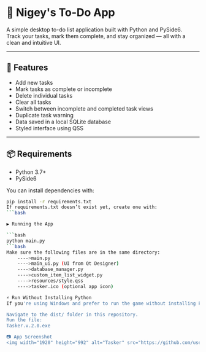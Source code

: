 # 📝 Nigey's To-Do App

A simple desktop to-do list application built with Python and PySide6.  
Track your tasks, mark them complete, and stay organized — all with a clean and intuitive UI.

---

## 🚀 Features

- Add new tasks
- Mark tasks as complete or incomplete
- Delete individual tasks
- Clear all tasks
- Switch between incomplete and completed task views
- Duplicate task warning
- Data saved in a local SQLite database
- Styled interface using QSS

---

## 📦 Requirements

- Python 3.7+
- PySide6

You can install dependencies with:

```bash
pip install -r requirements.txt
If requirements.txt doesn’t exist yet, create one with:
```bash

▶️ Running the App

```bash
python main.py
```bash
Make sure the following files are in the same directory:
    ---->main.py
    ---->main_ui.py (UI from Qt Designer)
    ---->database_manager.py
    ---->custom_item_list_widget.py
    ---->resources/style.qss
    ---->tasker.ico (optional app icon)

⚡ Run Without Installing Python
If you're using Windows and prefer to run the game without installing Python or Pygame, use the standalone executable included in the dist/ folder:

Navigate to the dist/ folder in this repository.
Run the file:
Tasker.v.2.0.exe

📷 App Screenshot
<img width="1920" height="992" alt="Tasker" src="https://github.com/user-attachments/assets/03766f44-5172-4b10-9519-db2a8a623ad9" />
